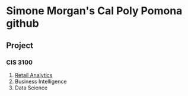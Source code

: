 # Simone Morgan's Cal Poly Pomona github
## Project
### CIS 3100
1. [Retail Analytics](link.com)
2. Business Intelligence
3. Data Science 
